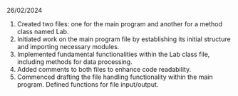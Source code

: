 26/02/2024
1) Created two files: one for the main program and another for a method class named Lab.
2) Initiated work on the main program file by establishing its initial structure and importing necessary modules.
3) Implemented fundamental functionalities within the Lab class file, including methods for data processing.
4) Added comments to both files to enhance code readability.
5) Commenced drafting the file handling functionality within the main program. Defined functions for file input/output.

